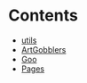 

# Contents
- [utils](/src/utils)
- [ArtGobblers](ArtGobblers.sol/contract.ArtGobblers.md)
- [Goo](Goo.sol/contract.Goo.md)
- [Pages](Pages.sol/contract.Pages.md)
